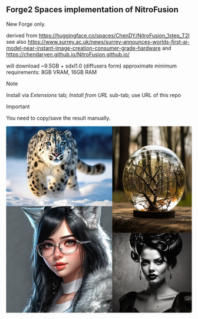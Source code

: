 ## Forge2 Spaces implementation of NitroFusion ##
New Forge only.

derived from https://huggingface.co/spaces/ChenDY/NitroFusion_1step_T2I
see also https://www.surrey.ac.uk/news/surrey-announces-worlds-first-ai-model-near-instant-image-creation-consumer-grade-hardware and https://chendaryen.github.io/NitroFusion.github.io/


will download ~9.5GB + sdxl1.0 (diffusers form)
approximate minimum requirements: 8GB VRAM, 16GB RAM

>[!NOTE]
>Install via *Extensions* tab; *Install from URL* sub-tab; use URL of this repo

>[!IMPORTANT]
>You need to copy/save the result manually.

![](examples.png "example generations")